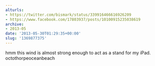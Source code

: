 ```yaml
---
alturls:
- https://twitter.com/bismark/status/339916466616926209
- https://www.facebook.com/17803937/posts/10100915235038619
archive:
- 2013-05
date: '2013-05-30T01:29:35+00:00'
slug: '1369877375'
---
```


hmm this wind is almost strong enough to act as a stand for my iPad. octothorpeoceanbeach

